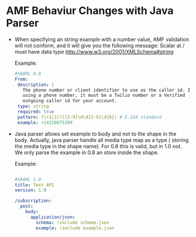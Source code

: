 # AMF Behaviur Changes with Java Parser

* When specifying an string example with a number value, AMF validation will not conform, and it will give you the following message:
  Scalar at / must have data type http://www.w3.org/2001/XMLSchema#string
  
  Example:
  
  ```yaml
  #%RAML 0.8
  From:
   description: |
     The phone number or client identifier to use as the caller id. If
     using a phone number, it must be a Twilio number or a Verified
     outgoing caller id for your account.
   type: string
   required: true
   pattern: (\+1|1)?([2-9]\d\d[2-9]\d{6}) # E.164 standard
   example: +14158675309
  
  ```
  
* Java parser allows set example to body and not to the shape in the body. 
  Actually, java parser handle all media type map as a type ( storing the media type in the shape name).
  For 0.8 this is valid, but in 1.0 not. We only parse the example in 0.8 an store inside the shape. 
  
  Example:
  
  ```yaml
  
  #%RAML 1.0
  title: Test API
  version: 1.0
  
  /subscription:
    post:
      body:
        application/json:
          schema: !include schema.json
          example: !include example.json
  
  ```